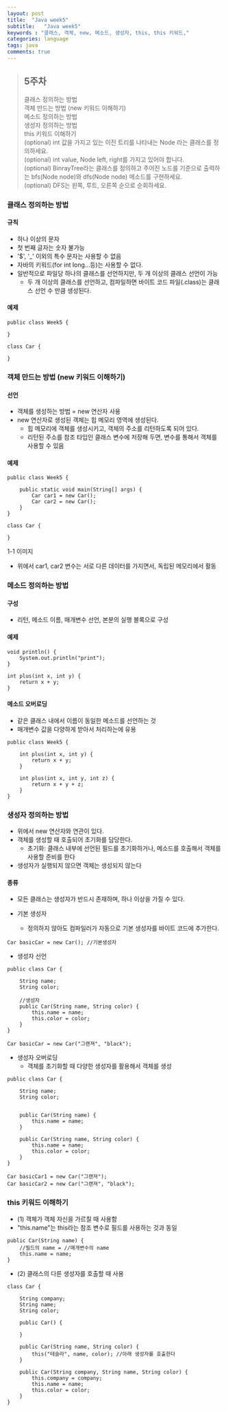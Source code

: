 ```yaml
---
layout: post
title:  "Java week5"
subtitle:   "Java week5"
keywords : "클래스, 객체, new, 메소드, 생성자, this, this 키워드,"
categories: language
tags: java
comments: true
---
```


> ## 5주차  
> 클래스 정의하는 방법  
> 객체 만드는 방법 (new 키워드 이해하기)  
> 메소드 정의하는 방법  
> 생성자 정의하는 방법  
> this 키워드 이해하기  
> (optional) int 값을 가지고 있는 이진 트리를 나타내는 Node 라는 클래스를 정의하세요.  
> (optional) int value, Node left, right를 가지고 있어야 합니다.  
> (optional) BinrayTree라는 클래스를 정의하고 주어진 노드를 기준으로 출력하는 bfs(Node node)와 dfs(Node node) 메소드를 구현하세요.  
> (optional) DFS는 왼쪽, 루트, 오른쪽 순으로 순회하세요.  


### 클래스 정의하는 방법 
#### 규칙
- 하나 이상의 문자
- 첫 번째 글자는 숫자 불가능
- '$', '_' 이외의 특수 문자는 사용할 수 없음
- 자바의 키워드(for int long...등)는 사용할 수 없다.
- 일반적으로 파일당 하나의 클래스를 선언하지만, 두 개 이상의 클래스 선언이 가능
    - 두 개 이상의 클래스를 선언하고, 컴파일하면 바이트 코드 파일(.class)는 클래스 선언 수 만큼 생성된다.

#### 예제

```
public class Week5 {
 
}

class Car {
    
}
```


### 객체 만드는 방법 (new 키워드 이해하기)  

#### 선언
- 객체를 생성하는 방법 = new 연산자 사용
- new 연산자로 생성된 객체는 힙 메모리 영역에 생성된다.
    - 힙 메모리에 객체를 생성시키고, 객체의 주소를 리턴하도록 되어 있다.
    - 리턴된 주소를 참조 타입인 클래스 변수에 저장해 두면, 변수를 통해서 객체를 사용할 수 있음

#### 예제

```
public class Week5 {

    public static void main(String[] args) {
        Car car1 = new Car();
        Car car2 = new Car();
    }
}

class Car {

}
```

1-1 이미지

- 위에서 car1, car2 변수는 서로 다른 데이터를 가지면서, 독립된 메모리에서 활동


### 메소드 정의하는 방법 
#### 구성
- 리턴, 메소드 이름, 매개변수 선언, 본분의 실행 블록으로 구성

#### 예제 

```
void println() {
    System.out.println("print");
}

int plus(int x, int y) {
    return x + y;
}
```

#### 메소드 오버로딩
- 같은 클래스 내에서 이름이 동일한 메소드를 선언하는 것
- 매개변수 값을 다양하게 받아서 처리하는에 유용

```
public class Week5 {

    int plus(int x, int y) {
        return x + y;
    }
    
    int plus(int x, int y, int z) {
        return x + y + z;
    }
}
```

### 생성자 정의하는 방법  
- 위에서 new 연산자와 연관이 있다.
- 객체를 생성할 때 호출되어 초기화를 담당한다.
    - 초기화: 클래스 내부에 선언된 필드를 초기화하거나, 메소드를 호출해서 객체를 사용할 준비를 한다
- 생성자가 실행되지 않으면 객체는 생성되지 않는다

#### 종류
- 모든 클래스는 생성자가 반드시 존재하며, 하나 이상을 가질 수 있다.

- 기본 생성자
    - 정의하지 않아도 컴파일러가 자동으로 기본 생성자를 바이트 코드에 추가한다.

```
Car basicCar = new Car(); //기본생성자
```

- 생성자 선언

```
public class Car {

    String name;
    String color;

    //생성자
    public Car(String name, String color) {
        this.name = name;
        this.color = color;
    }
}

Car basicCar = new Car("그랜져", "black");
```

- 생성자 오버로딩
    - 객체를 초기화할 때 다양한 생성자를 활용해서 객체를 생성

```
public class Car {

    String name;
    String color;

    
    public Car(String name) {
        this.name = name;
    }

    public Car(String name, String color) {
        this.name = name;
        this.color = color;
    }
}

Car basicCar1 = new Car("그랜져");
Car basicCar2 = new Car("그랜져", "black");
```

### this 키워드 이해하기
- (1) 객체가 객체 자신을 가르칠 때 사용함
- "this.name"는 this라는 참조 변수로 필드를 사용하는 것과 동일

```
public Car(String name) {
    //필드의 name = //매개변수의 name
    this.name = name;
}
```

- (2) 클래스의 다른 생성자를 호출할 때 사용


```
class Car {

    String company;
    String name;
    String color;

    public Car() {
        
    }

    public Car(String name, String color) {
        this("테슬라", name, color); //아래 생성자를 호출한다
    }

    public Car(String company, String name, String color) {
        this.company = company;
        this.name = name;
        this.color = color;
    }
}
```
